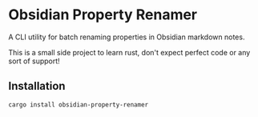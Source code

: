 # Obsidian Property Renamer

A CLI utility for batch renaming properties in Obsidian markdown notes.

This is a small side project to learn rust, don't expect perfect code or any sort of support!

## Installation

```bash
cargo install obsidian-property-renamer
```
